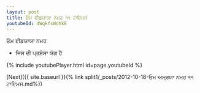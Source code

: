 ```yaml
---
layout: post
title: ਓਮ ਈਡਯਾਯਾ ਨਮਹ ੧੧ ਟਾਇਮਸ
youtubeId: 4WqkfsWdhkE
---
```

 
 
 ਓਮ ਈਡਯਾਯਾ ਨਮਹ  
 
 -  ਜਿਸ ਦੀ ਪ੍ਰਸ਼ੰਸਾ ਯੋਗ ਹੈ 
 
  
 
  
 
 
 
 
 
 


{% include youtubePlayer.html id=page.youtubeId %}
 
[Next]({{ site.baseurl }}{% link  split1/_posts/2012-10-18-ਓਮ ਅਮ੍ਰਯਾ ਨਮਹ ੧੧ ਟਾਇਮਸ.md%})
 
